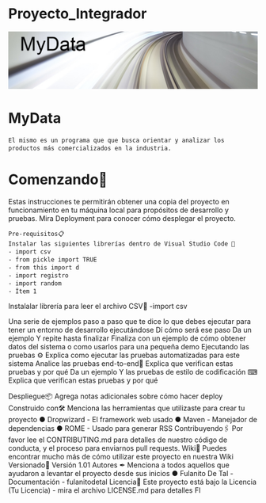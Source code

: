 # Proyecto_Integrador
![imagen](/img/MyData.jpg)
# MyData
```
El mismo es un programa que que busca orientar y analizar los productos más comercializados en la industria.

```
# Comenzando🚀
Estas instrucciones te permitirán obtener una copia del proyecto en funcionamiento
en tu máquina local para propósitos de desarrollo y pruebas.
Mira Deployment para conocer cómo desplegar el proyecto.
```
Pre-requisitos📋
Instalar las siguientes librerías dentro de Visual Studio Code 🔧
- import csv
- from pickle import TRUE
- from this import d
- import registro
- import random
- Ítem 1
```
Instalalar librería para leer el archivo CSV🔧
-import csv

Una serie de ejemplos paso a paso que te dice lo que debes ejecutar para tener un
entorno de desarrollo ejecutándose
Dí cómo será ese paso
Da un ejemplo
Y repite
hasta finalizar
Finaliza con un ejemplo de cómo obtener datos del sistema o como usarlos para
una pequeña demo
Ejecutando las pruebas ⚙
Explica como ejecutar las pruebas automatizadas para este sistema
Analice las pruebas end-to-end🔩
Explica que verifican estas pruebas y por qué
Da un ejemplo
Y las pruebas de estilo de codificación ⌨
Explica que verifican estas pruebas y por qué

Despliegue📦
Agrega notas adicionales sobre cómo hacer deploy
Construido con🛠
Menciona las herramientas que utilizaste para crear tu proyecto
● Dropwizard - El framework web usado
● Maven - Manejador de dependencias
● ROME - Usado para generar RSS
Contribuyendo🖇
Por favor lee el CONTRIBUTING.md para detalles de nuestro código de conducta, y
el proceso para enviarnos pull requests.
Wiki📖
Puedes encontrar mucho más de cómo utilizar este proyecto en nuestra Wiki
Versionado📌
Versión 1.01
Autores ✒
Menciona a todos aquellos que ayudaron a levantar el proyecto desde sus inicios
● Fulanito De Tal - Documentación - fulanitodetal
Licencia📄
Este proyecto está bajo la Licencia (Tu Licencia) - mira el archivo LICENSE.md para
detalles
FI
```
